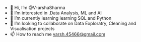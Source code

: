 - 👋 Hi, I’m @V-arshaSharma
- 👀 I’m interested in .Data Analysis, ML and AI
- 🌱 I’m currently learning learning SQL and Python
- 💞️ I’m looking to collaborate on Data Exploratry, Cleaning and Visualisation projects
- 📫 How to reach me varsh.45466@gmail.com

<!---
V-arshaSharma/V-arshaSharma is a ✨ special ✨ repository because its `README.md` (this file) appears on your GitHub profile.
You can click the Preview link to take a look at your changes.
--->
